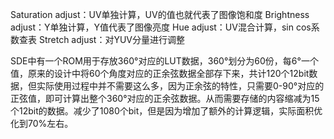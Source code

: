 Saturation adjust：UV单独计算，UV的值也就代表了图像饱和度
Brightness adjust：Y单独计算，Y值代表了图像亮度
Hue adjust：UV混合计算，sin cos系数查表
Stretch adjust：对YUV分量进行调整

SDE中有一个ROM用于存放360°对应的LUT数据，360°划分为60份，每6°一个值，原来的设计中将60个角度对应的正余弦数据全部存下来，共计120个12bit数据，但实际使用过程中并不需要这么多，因为正余弦的特性，只需要0-90°对应的正弦值，即可计算出整个360°对应的正余弦数据。从而需要存储的内容缩减为15个12bit的数据。减少了1080个bit，但是因为增加了额外的计算逻辑，实际面积优化到70%左右。

